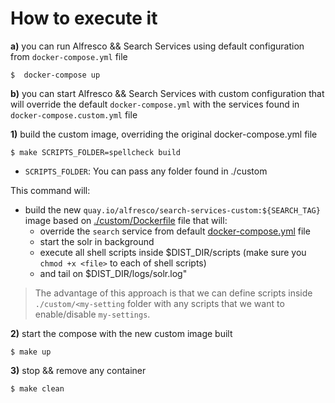 # How to execute it

**a)** you can run Alfresco && Search Services using default configuration from `docker-compose.yml` file
```shell
$  docker-compose up
```

**b)** you can start Alfresco && Search Services with custom configuration that will override the default `docker-compose.yml` with the services found in `docker-compose.custom.yml` file

**1)** build the custom image, overriding the original docker-compose.yml file
```shell
$ make SCRIPTS_FOLDER=spellcheck build
```
* `SCRIPTS_FOLDER`: You can pass any folder found in ./custom

This command will:
* build the new `quay.io/alfresco/search-services-custom:${SEARCH_TAG}` image based on [./custom/Dockerfile](./custom/Dockerfile) file that will:
  * override the `search` service from default [docker-compose.yml](./docker-compose.yml) file
  * start the solr in background
  * execute all shell scripts inside $DIST_DIR/scripts (make sure you `chmod +x <file>` to each of shell scripts)
  * and tail on $DIST_DIR/logs/solr.log"

>The advantage of this approach is that we can define scripts inside `./custom/<my-setting` folder with any scripts that we want to enable/disable `my-settings`.

**2)** start the compose with the new custom image built
```shell
$ make up
```

**3)** stop && remove any container

```shell
$ make clean
```
